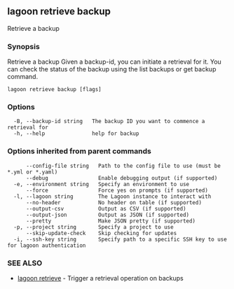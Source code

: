 ## lagoon retrieve backup

Retrieve a backup

### Synopsis

Retrieve a backup
Given a backup-id, you can initiate a retrieval for it.
You can check the status of the backup using the list backups or get backup command.

```
lagoon retrieve backup [flags]
```

### Options

```
  -B, --backup-id string   The backup ID you want to commence a retrieval for
  -h, --help               help for backup
```

### Options inherited from parent commands

```
      --config-file string   Path to the config file to use (must be *.yml or *.yaml)
      --debug                Enable debugging output (if supported)
  -e, --environment string   Specify an environment to use
      --force                Force yes on prompts (if supported)
  -l, --lagoon string        The Lagoon instance to interact with
      --no-header            No header on table (if supported)
      --output-csv           Output as CSV (if supported)
      --output-json          Output as JSON (if supported)
      --pretty               Make JSON pretty (if supported)
  -p, --project string       Specify a project to use
      --skip-update-check    Skip checking for updates
  -i, --ssh-key string       Specify path to a specific SSH key to use for lagoon authentication
```

### SEE ALSO

* [lagoon retrieve](lagoon_retrieve.md)	 - Trigger a retrieval operation on backups

